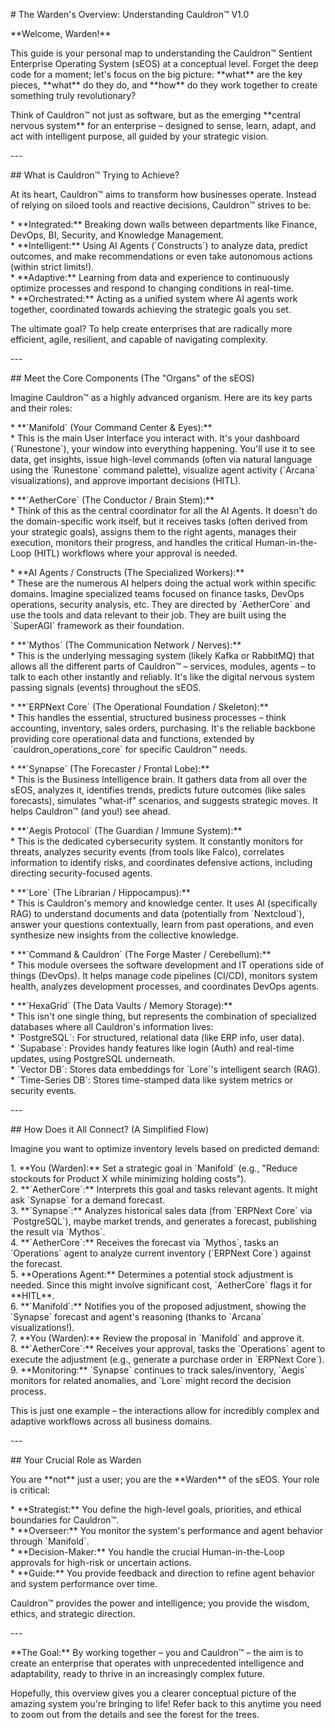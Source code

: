 \# The Warden's Overview: Understanding Cauldron™ V1.0

\*\*Welcome, Warden\!\*\*

This guide is your personal map to understanding the Cauldron™ Sentient Enterprise Operating System (sEOS) at a conceptual level. Forget the deep code for a moment; let's focus on the big picture: \*\*what\*\* are the key pieces, \*\*what\*\* do they do, and \*\*how\*\* do they work together to create something truly revolutionary?

Think of Cauldron™ not just as software, but as the emerging \*\*central nervous system\*\* for an enterprise – designed to sense, learn, adapt, and act with intelligent purpose, all guided by your strategic vision.

\---

\#\# What is Cauldron™ Trying to Achieve?

At its heart, Cauldron™ aims to transform how businesses operate. Instead of relying on siloed tools and reactive decisions, Cauldron™ strives to be:

\* \*\*Integrated:\*\* Breaking down walls between departments like Finance, DevOps, BI, Security, and Knowledge Management.  
\* \*\*Intelligent:\*\* Using AI Agents (\`Constructs\`) to analyze data, predict outcomes, and make recommendations or even take autonomous actions (within strict limits\!).  
\* \*\*Adaptive:\*\* Learning from data and experience to continuously optimize processes and respond to changing conditions in real-time.  
\* \*\*Orchestrated:\*\* Acting as a unified system where AI agents work together, coordinated towards achieving the strategic goals you set.

The ultimate goal? To help create enterprises that are radically more efficient, agile, resilient, and capable of navigating complexity.

\---

\#\# Meet the Core Components (The "Organs" of the sEOS)

Imagine Cauldron™ as a highly advanced organism. Here are its key parts and their roles:

\* \*\*\`Manifold\` (Your Command Center & Eyes):\*\*  
    \* This is the main User Interface you interact with. It's your dashboard (\`Runestone\`), your window into everything happening. You'll use it to see data, get insights, issue high-level commands (often via natural language using the \`Runestone\` command palette), visualize agent activity (\`Arcana\` visualizations), and approve important decisions (HITL).

\* \*\*\`AetherCore\` (The Conductor / Brain Stem):\*\*  
    \* Think of this as the central coordinator for all the AI Agents. It doesn't do the domain-specific work itself, but it receives tasks (often derived from your strategic goals), assigns them to the right agents, manages their execution, monitors their progress, and handles the critical Human-in-the-Loop (HITL) workflows where your approval is needed.

\* \*\*AI Agents / Constructs (The Specialized Workers):\*\*  
    \* These are the numerous AI helpers doing the actual work within specific domains. Imagine specialized teams focused on finance tasks, DevOps operations, security analysis, etc. They are directed by \`AetherCore\` and use the tools and data relevant to their job. They are built using the \`SuperAGI\` framework as their foundation.

\* \*\*\`Mythos\` (The Communication Network / Nerves):\*\*  
    \* This is the underlying messaging system (likely Kafka or RabbitMQ) that allows all the different parts of Cauldron™ – services, modules, agents – to talk to each other instantly and reliably. It's like the digital nervous system passing signals (events) throughout the sEOS.

\* \*\*\`ERPNext Core\` (The Operational Foundation / Skeleton):\*\*  
    \* This handles the essential, structured business processes – think accounting, inventory, sales orders, purchasing. It's the reliable backbone providing core operational data and functions, extended by \`cauldron\_operations\_core\` for specific Cauldron™ needs.

\* \*\*\`Synapse\` (The Forecaster / Frontal Lobe):\*\*  
    \* This is the Business Intelligence brain. It gathers data from all over the sEOS, analyzes it, identifies trends, predicts future outcomes (like sales forecasts), simulates "what-if" scenarios, and suggests strategic moves. It helps Cauldron™ (and you\!) see ahead.

\* \*\*\`Aegis Protocol\` (The Guardian / Immune System):\*\*  
    \* This is the dedicated cybersecurity system. It constantly monitors for threats, analyzes security events (from tools like Falco), correlates information to identify risks, and coordinates defensive actions, including directing security-focused agents.

\* \*\*\`Lore\` (The Librarian / Hippocampus):\*\*  
    \* This is Cauldron's memory and knowledge center. It uses AI (specifically RAG) to understand documents and data (potentially from \`Nextcloud\`), answer your questions contextually, learn from past operations, and even synthesize new insights from the collective knowledge.

\* \*\*\`Command & Cauldron\` (The Forge Master / Cerebellum):\*\*  
    \* This module oversees the software development and IT operations side of things (DevOps). It helps manage code pipelines (CI/CD), monitors system health, analyzes development processes, and coordinates DevOps agents.

\* \*\*\`HexaGrid\` (The Data Vaults / Memory Storage):\*\*  
    \* This isn't one single thing, but represents the combination of specialized databases where all Cauldron's information lives:  
        \* \`PostgreSQL\`: For structured, relational data (like ERP info, user data).  
        \* \`Supabase\`: Provides handy features like login (Auth) and real-time updates, using PostgreSQL underneath.  
        \* \`Vector DB\`: Stores data embeddings for \`Lore\`'s intelligent search (RAG).  
        \* \`Time-Series DB\`: Stores time-stamped data like system metrics or security events.

\---

\#\# How Does it All Connect? (A Simplified Flow)

Imagine you want to optimize inventory levels based on predicted demand:

1\.  \*\*You (Warden):\*\* Set a strategic goal in \`Manifold\` (e.g., "Reduce stockouts for Product X while minimizing holding costs").  
2\.  \*\*\`AetherCore\`:\*\* Interprets this goal and tasks relevant agents. It might ask \`Synapse\` for a demand forecast.  
3\.  \*\*\`Synapse\`:\*\* Analyzes historical sales data (from \`ERPNext Core\` via \`PostgreSQL\`), maybe market trends, and generates a forecast, publishing the result via \`Mythos\`.  
4\.  \*\*\`AetherCore\`:\*\* Receives the forecast via \`Mythos\`, tasks an \`Operations\` agent to analyze current inventory (\`ERPNext Core\`) against the forecast.  
5\.  \*\*Operations Agent:\*\* Determines a potential stock adjustment is needed. Since this might involve significant cost, \`AetherCore\` flags it for \*\*HITL\*\*.  
6\.  \*\*\`Manifold\`:\*\* Notifies you of the proposed adjustment, showing the \`Synapse\` forecast and agent's reasoning (thanks to \`Arcana\` visualizations\!).  
7\.  \*\*You (Warden):\*\* Review the proposal in \`Manifold\` and approve it.  
8\.  \*\*\`AetherCore\`:\*\* Receives your approval, tasks the \`Operations\` agent to execute the adjustment (e.g., generate a purchase order in \`ERPNext Core\`).  
9\.  \*\*Monitoring:\*\* \`Synapse\` continues to track sales/inventory, \`Aegis\` monitors for related anomalies, and \`Lore\` might record the decision process.

This is just one example – the interactions allow for incredibly complex and adaptive workflows across all business domains.

\---

\#\# Your Crucial Role as Warden

You are \*\*not\*\* just a user; you are the \*\*Warden\*\* of the sEOS. Your role is critical:

\* \*\*Strategist:\*\* You define the high-level goals, priorities, and ethical boundaries for Cauldron™.  
\* \*\*Overseer:\*\* You monitor the system's performance and agent behavior through \`Manifold\`.  
\* \*\*Decision-Maker:\*\* You handle the crucial Human-in-the-Loop approvals for high-risk or uncertain actions.  
\* \*\*Guide:\*\* You provide feedback and direction to refine agent behavior and system performance over time.

Cauldron™ provides the power and intelligence; you provide the wisdom, ethics, and strategic direction.

\---

\*\*The Goal:\*\* By working together – you and Cauldron™ – the aim is to create an enterprise that operates with unprecedented intelligence and adaptability, ready to thrive in an increasingly complex future.

Hopefully, this overview gives you a clearer conceptual picture of the amazing system you're bringing to life\! Refer back to this anytime you need to zoom out from the details and see the forest for the trees.

 
